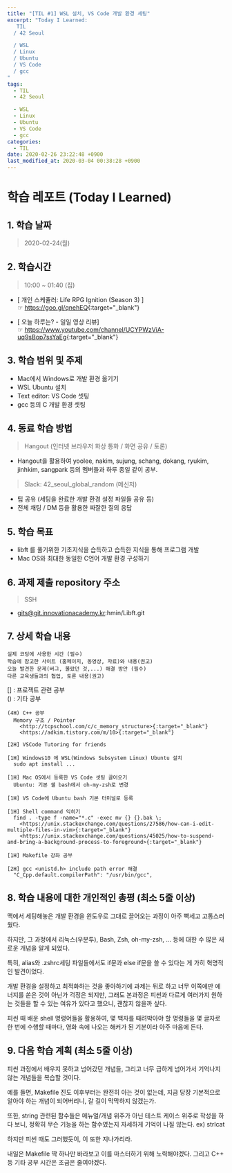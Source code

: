 ```yaml
---
title: "[TIL #1] WSL 설치, VS Code 개발 환경 세팅"
excerpt: "Today I Learned:
   TIL
  / 42 Seoul

  / WSL
  / Linux
  / Ubuntu
  / VS Code
  / gcc
"
tags:
  - TIL
  - 42 Seoul

  - WSL
  - Linux
  - Ubuntu
  - VS Code
  - gcc
categories:
  - TIL
date: 2020-02-26 23:22:48 +0900
last_modified_at: 2020-03-04 00:38:28 +0900
---
```


# 학습 레포트 (Today I Learned)

## 1. 학습 날짜

> 2020-02-24(월)

## 2. 학습시간

> 10:00 ~ 01:40 (집)

- [ 개인 스케쥴러: Life RPG Ignition (Season 3) ]  
  ☞ <https://goo.gl/qnehEQ>{:target="_blank"}

- [ 오늘 하루는? - 일일 영상 리뷰]  
  ☞ <https://www.youtube.com/channel/UCYPWzViA-uq9sBop7ssYaEg>{:target="_blank"}

## 3. 학습 범위 및 주제

- Mac에서 Windows로 개발 환경 옮기기
- WSL Ubuntu 설치
- Text editor: VS Code 셋팅
- gcc 등의 C 개발 환경 셋팅

## 4. 동료 학습 방법

> Hangout (인터넷 브라우저 화상 통화 / 화면 공유 / 토론)

- Hangout을 활용하여 yoolee, nakim, sujung, schang, dokang, ryukim, jinhkim, sangpark 등의 멤버들과 하루 종일 같이 공부.

> Slack: 42_seoul_global_random (메신저)

- 팁 공유 (세팅을 완료한 개발 환경 설정 파일들 공유 등)
- 전체 채팅 / DM 등을 활용한 짜잘한 질의 응답

## 5. 학습 목표

- libft 를 풀기위한 기초지식을 습득하고 습득한 지식을 통해 프로그램 개발
- Mac OS와 최대한 동일한 C언어 개발 환경 구성하기

## 6. 과제 제출 repository 주소

> SSH

- gits@git.innovationacademy.kr:hmin/Libft.git

## 7. 상세 학습 내용

```text
실제 코딩에 사용한 시간 (필수)
학습에 참고한 사이트 (홈페이지, 동영상, 자료)와 내용(권고)
오늘 발견한 문제(버그, 몰랐던 것,...) 해결 방안 (필수)
다른 교육생들과의 협업, 토론 내용(권고)
```

[] : 프로젝트 관련 공부  
() : 기타 공부

```text
(4H) C++ 공부
  Memory 구조 / Pointer
    <http://tcpschool.com/c/c_memory_structure>{:target="_blank"}
    <https://adkim.tistory.com/m/10>{:target="_blank"}

[2H] VSCode Tutoring for friends

[1H] Windows10 에 WSL(Windows Subsystem Linux) Ubuntu 설치
  sudo apt install ...

[1H] Mac OS에서 등록한 VS Code 셋팅 끌어오기
  Ubuntu: 기본 쉘 bash에서 oh-my-zsh로 변경

[1H] VS Code에 Ubuntu bash 기본 터미널로 등록

[1H] Shell command 익히기
  find . -type f -name="*.c" -exec mv {} {}.bak \;
    <https://unix.stackexchange.com/questions/27586/how-can-i-edit-multiple-files-in-vim>{:target="_blank"}
    <https://unix.stackexchange.com/questions/45025/how-to-suspend-and-bring-a-background-process-to-foreground>{:target="_blank"}

[1H] Makefile 강좌 공부

[2H] gcc <unistd.h> include path error 해결
  "C_Cpp.default.compilerPath": "/usr/bin/gcc",
```

## 8. 학습 내용에 대한 개인적인 총평 (최소 5줄 이상)

맥에서 세팅해놓은 개발 환경을 윈도우로 그대로 끌어오는 과정이 아주 빡세고 고통스러웠다.

하지만, 그 과정에서 리눅스(우분투), Bash, Zsh, oh-my-zsh, ... 등에 대한 수 많은 새로운 개념을 알게 되었다.

특히, alias와 .zshrc세팅 파일들에서도 if문과 else if문을 쓸 수 있다는 게 가히 혁명적인 발견이었다.

개발 환경을 설정하고 최적화하는 것을 좋아하기에 과제는 뒤로 하고 너무 이쪽에만 에너지를 쏟은 것이 아닌가 걱정은 되지만, 그래도 본과정은 피씬과 다르게 여러가지 원하는 것들을 할 수 있는 여유가 있다고 했으니, 괜찮지 않을까 싶다.

피씬 때 배운 shell 명령어들을 활용하여, 몇 백자를 때려박아야 할 명령들을 몇 글자로 한 번에 수행할 때마다, 영화 속에 나오는 해커가 된 기분이라 아주 마음에 든다.

## 9. 다음 학습 계획 (최소 5줄 이상)

피씬 과정에서 배우지 못하고 넘어갔던 개념들, 그리고 너무 급하게 넘어가서 기억나지 않는 개념들을 복습할 것이다.

예를 들면, Makefile 진도 이후부터는 완전히 아는 것이 없는데, 지금 당장 기본적으로 알아야 하는 개념이 되어버리니, 갈 길이 막막하지 않겠는가.

또한, string 관련된 함수들은 메뉴얼/개념 위주가 아닌 테스트 케이스 위주로 작성을 하다 보니, 정확히 무슨 기능을 하는 함수였는지 자세하게 기억이 나질 않는다. ex) strlcat

하지만 피씬 때도 그러했듯이, 이 또한 지나가리라.

내일은 Makefile 딱 하나만 바라보고 이를 마스터하기 위해 노력해야겠다.
그리고 C++ 등 기타 공부 시간은 조금은 줄여야겠다.
